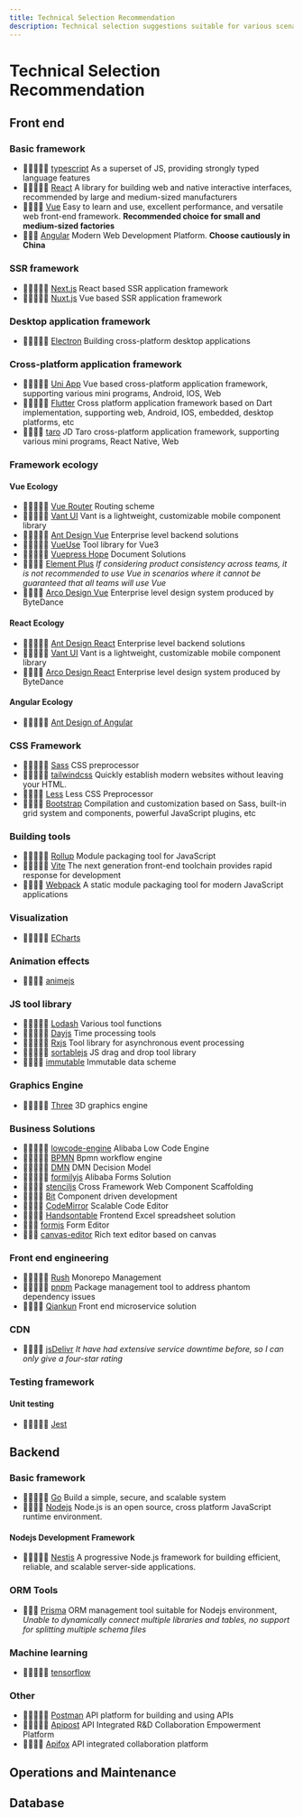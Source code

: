```yaml
---
title: Technical Selection Recommendation
description: Technical selection suggestions suitable for various scenarios
---
```


# Technical Selection Recommendation

## Front end

### Basic framework

- 🌟🌟🌟🌟🌟 [typescript](https://www.typescriptlang.org/) As a superset of JS, providing strongly typed language features
- 🌟🌟🌟🌟🌟 [React](https://zh-hans.react.dev/) A library for building web and native interactive interfaces, recommended by large and medium-sized manufacturers
- 🌟🌟🌟🌟 [Vue](https://cn.vuejs.org/) Easy to learn and use, excellent performance, and versatile web front-end framework. **Recommended choice for small and medium-sized factories**
- 🌟🌟🌟 [Angular](https://angular.cn/) Modern Web Development Platform. **Choose cautiously in China**

### SSR framework

- 🌟🌟🌟🌟🌟 [Next.js](https://nextjs.org/) React based SSR application framework
- 🌟🌟🌟🌟🌟 [Nuxt.js](https://nuxt.com/) Vue based SSR application framework

### Desktop application framework

- 🌟🌟🌟🌟🌟 [Electron](https://www.electronjs.org/) Building cross-platform desktop applications

### Cross-platform application framework

- 🌟🌟🌟🌟🌟 [Uni App](https://uniapp.dcloud.net.cn/) Vue based cross-platform application framework, supporting various mini programs, Android, IOS, Web
- 🌟🌟🌟🌟🌟 [Flutter](https://flutter.cn/) Cross platform application framework based on Dart implementation, supporting web, Android, IOS, embedded, desktop platforms, etc
- 🌟🌟🌟🌟 [taro](https://taro-docs.jd.com/docs/) JD Taro cross-platform application framework, supporting various mini programs, React Native, Web

### Framework ecology

#### Vue Ecology

- 🌟🌟🌟🌟🌟 [Vue Router](https://router.vuejs.org/zh/) Routing scheme
- 🌟🌟🌟🌟🌟 [Vant UI](https://vant-ui.github.io/vant/#/zh-CN) Vant is a lightweight, customizable mobile component library
- 🌟🌟🌟🌟🌟 [Ant Design Vue](https://antdv.com/components/overview) Enterprise level backend solutions
- 🌟🌟🌟🌟🌟 [VueUse](https://vueuse.org/) Tool library for Vue3
- 🌟🌟🌟🌟🌟 [Vuepress Hope](https://theme-hope.vuejs.press/) Document Solutions
- 🌟🌟🌟🌟 [Element Plus](https://element-plus.gitee.io/zh-CN/) _If considering product consistency across teams, it is not recommended to use Vue in scenarios where it cannot be guaranteed that all teams will use Vue_
- 🌟🌟🌟🌟 [Arco Design Vue](https://arco.design/vue/docs/start) Enterprise level design system produced by ByteDance

#### React Ecology

- 🌟🌟🌟🌟🌟 [Ant Design React](https://ant.design/index-cn) Enterprise level backend solutions
- 🌟🌟🌟🌟🌟 [Vant UI](https://react-vant.3lang.dev/) Vant is a lightweight, customizable mobile component library
- 🌟🌟🌟🌟 [Arco Design React](https://arco.design/react/docs/start) Enterprise level design system produced by ByteDance

#### Angular Ecology

- 🌟🌟🌟🌟🌟 [Ant Design of Angular](https://ng.ant.design/docs/introduce/zh)

### CSS Framework

- 🌟🌟🌟🌟🌟 [Sass](https://www.sass.hk/) CSS preprocessor
- 🌟🌟🌟🌟🌟 [tailwindcss](https://tailwindcss.com/) Quickly establish modern websites without leaving your HTML.
- 🌟🌟🌟🌟 [Less](https://less.bootcss.com/) Less CSS Preprocessor
- 🌟🌟🌟🌟 [Bootstrap](https://v5.bootcss.com/) Compilation and customization based on Sass, built-in grid system and components, powerful JavaScript plugins, etc

### Building tools

- 🌟🌟🌟🌟🌟 [Rollup](https://rollupjs.org/) Module packaging tool for JavaScript
- 🌟🌟🌟🌟🌟 [Vite](https://vitejs.dev/) The next generation front-end toolchain provides rapid response for development
- 🌟🌟🌟🌟 [Webpack](https://webpack.js.org/) A static module packaging tool for modern JavaScript applications

### Visualization

- 🌟🌟🌟🌟🌟 [ECharts](https://echarts.apache.org/)

### Animation effects

- 🌟🌟🌟🌟 [animejs](https://animejs.com/)

### JS tool library

- 🌟🌟🌟🌟🌟 [Lodash](https://lodash.com/) Various tool functions
- 🌟🌟🌟🌟🌟 [Dayjs](https://day.js.org/) Time processing tools
- 🌟🌟🌟🌟🌟 [Rxjs](https://rxjs.dev/) Tool library for asynchronous event processing
- 🌟🌟🌟🌟🌟 [sortablejs](http://www.sortablejs.com/) JS drag and drop tool library
- 🌟🌟🌟🌟 [immutable](https://immutable-js.com/) Immutable data scheme

### Graphics Engine

- 🌟🌟🌟🌟🌟 [Three](https://threejs.org/) 3D graphics engine

### Business Solutions

- 🌟🌟🌟🌟🌟 [lowcode-engine](https://lowcode-engine.cn/index) Alibaba Low Code Engine
- 🌟🌟🌟🌟🌟 [BPMN](https://bpmn.io/toolkit/bpmn-js/) Bpmn workflow engine
- 🌟🌟🌟🌟🌟 [DMN](https://bpmn.io/toolkit/dmn-js/) DMN Decision Model
- 🌟🌟🌟🌟🌟 [formilyjs](https://v2.formilyjs.org/) Alibaba Forms Solution
- 🌟🌟🌟🌟 [stenciljs](https://stenciljs.com/) Cross Framework Web Component Scaffolding
- 🌟🌟🌟🌟 [Bit](https://bit.dev/) Component driven development
- 🌟🌟🌟🌟 [CodeMirror](https://codemirror.net/) Scalable Code Editor
- 🌟🌟🌟🌟 [Handsontable](https://handsontable.com/) Frontend Excel spreadsheet solution
- 🌟🌟🌟 [formjs](https://bpmn.io/toolkit/form-js/) Form Editor
- 🌟🌟🌟 [canvas-editor](https://hufe.club/canvas-editor/) Rich text editor based on canvas

### Front end engineering

- 🌟🌟🌟🌟🌟 [Rush](https://rushjs.io/) Monorepo Management
- 🌟🌟🌟🌟🌟 [pnpm](https://www.pnpm.cn/) Package management tool to address phantom dependency issues
- 🌟🌟🌟🌟 [Qiankun](https://qiankun.umijs.org/zh/) Front end microservice solution

### CDN

- 🌟🌟🌟🌟 [jsDelivr](https://www.jsdelivr.com/) _It have had extensive service downtime before, so I can only give a four-star rating_

### Testing framework

#### Unit testing

- 🌟🌟🌟🌟🌟 [Jest](https://www.jestjs.cn/)

## Backend

### Basic framework

- 🌟🌟🌟🌟🌟 [Go](https://golang.google.cn/) Build a simple, secure, and scalable system
- 🌟🌟🌟🌟 [Nodejs](https://nodejs.org/zh-cn) Node.js is an open source, cross platform JavaScript runtime environment.

#### Nodejs Development Framework

- 🌟🌟🌟🌟🌟 [Nestjs](https://docs.nestjs.com/) A progressive Node.js framework for building efficient, reliable, and scalable server-side applications.

### ORM Tools

- 🌟🌟🌟 [Prisma](https://prisma.yoga/) ORM management tool suitable for Nodejs environment, _Unable to dynamically connect multiple libraries and tables, no support for splitting multiple schema files_

### Machine learning

- 🌟🌟🌟🌟🌟 [tensorflow](https://tensorflow.google.cn/?hl=zh-cn)

### Other

- 🌟🌟🌟🌟🌟 [Postman](https://www.postman.com/) API platform for building and using APIs
- 🌟🌟🌟🌟🌟 [Apipost](https://www.apipost.cn/) API Integrated R&D Collaboration Empowerment Platform
- 🌟🌟🌟🌟 [Apifox](https://apifox.com/) API integrated collaboration platform

## Operations and Maintenance

## Database
